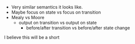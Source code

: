 - Very similar semantics it looks like.
- Maybe focus on state vs focus on transition
- Mealy vs Moore
	- output on transition vs output on state
		- before/after transition vs before/after state change

I believe this will be a short